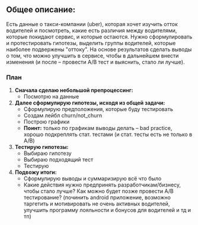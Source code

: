 ## Общее описание:
Есть данные о такси-компании (uber), которая хочет изучить отток водителей и посмотреть, какие есть различия между водителями, которые покидают сервис, и которые остаются. Нужно сформулировать и протестировать гипотезы, выделить группы водителей, которые наиболее подвержены "оттоку". На основе результатов сделать выводы о том, что можно улучшить в сервисе, чтобы в дальнейшем внести изменения (и после – провести A/B тест и выяснить, стало ли лучше).

### План

1. **Сначала сделаю небольшой препроцессинг:**
    - Посмотрю на данные
2. **Далее сформулирую гипотезы, исходя из общей задачи:**
    - Сформулирую предположения, которые буду тестировать
    - Создам лейбл churn/not_churn
    - Построю графики
    - **Поинт:** только по графикам выводы делать – bad practice, хорошо подкреплять стат. тестами (и стат. тесты есть не только в A/B)
3. **Тестирую гипотезы:**
     - Выбираю гипотезу
     - Выбираю подходящий тест
     - Тестирую
4. **Подвожу итоги:**
    - Сформулирую выводы и суммаризирую всё что было
    - Какие действия нужно предпринять разработчикам/бизнесу, чтобы стало лучше? Как можно будет позже провести A/B тестирование? (починить android приложение, возможно таргетить и мотивировать не очень активных водителей, улучшить программу лояльности и бонусов для водителей и тд и тп)
